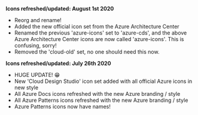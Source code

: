 **Icons refreshed/updated: August 1st 2020**

- Reorg and rename!
- Added the new official icon set from the Azure Architecture Center
- Renamed the previous 'azure-icons' set to 'azure-cds', and the above Azure Architecture Center icons are now called 'azure-icons'. This is confusing, sorry!
- Removed the 'cloud-old' set, no one should need this now.
  
**Icons refreshed/updated: July 26th 2020**

- HUGE UPDATE! 😁
- New 'Cloud Design Studio' icon set added with all official Azure icons in new style
- All Azure Docs icons refreshed with the new Azure branding / style
- All Azure Patterns icons refreshed with the new Azure branding / style
- Azure Patterns icons now have names!